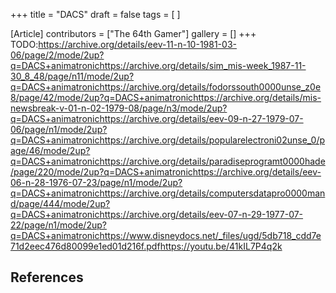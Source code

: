 +++
title = "DACS"
draft = false
tags = [ ]

[Article]
contributors = ["The 64th Gamer"]
gallery = []
+++
TODO:<ref>https://archive.org/details/eev-11-n-10-1981-03-06/page/2/mode/2up?q=DACS+animatronic</ref><ref>https://archive.org/details/sim_mis-week_1987-11-30_8_48/page/n11/mode/2up?q=DACS+animatronic</ref><ref>https://archive.org/details/fodorssouth0000unse_z0e8/page/42/mode/2up?q=DACS+animatronic</ref><ref>https://archive.org/details/mis-newsbreak-v-01-n-02-1979-08/page/n3/mode/2up?q=DACS+animatronic</ref><ref>https://archive.org/details/eev-09-n-27-1979-07-06/page/n1/mode/2up?q=DACS+animatronic</ref><ref>https://archive.org/details/popularelectroni02unse_0/page/46/mode/2up?q=DACS+animatronic</ref><ref>https://archive.org/details/paradiseprogramt0000hade/page/220/mode/2up?q=DACS+animatronic</ref><ref>https://archive.org/details/eev-06-n-28-1976-07-23/page/n1/mode/2up?q=DACS+animatronic</ref><ref>https://archive.org/details/computersdatapro0000mand/page/444/mode/2up?q=DACS+animatronic</ref><ref>https://archive.org/details/eev-07-n-29-1977-07-22/page/n1/mode/2up?q=DACS+animatronic</ref><ref>https://www.disneydocs.net/_files/ugd/5db718_cdd7e71d2eec476d80099e1ed01d216f.pdf</ref><ref>https://youtu.be/41kIL7P4q2k</ref>

## References ##